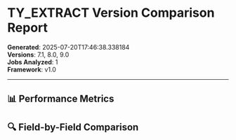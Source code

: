 # TY_EXTRACT Version Comparison Report

**Generated**: 2025-07-20T17:46:38.338184  
**Versions**: 7.1, 8.0, 9.0  
**Jobs Analyzed**: 1  
**Framework**: v1.0  

---

## 📊 Performance Metrics


## 🔍 Field-by-Field Comparison
